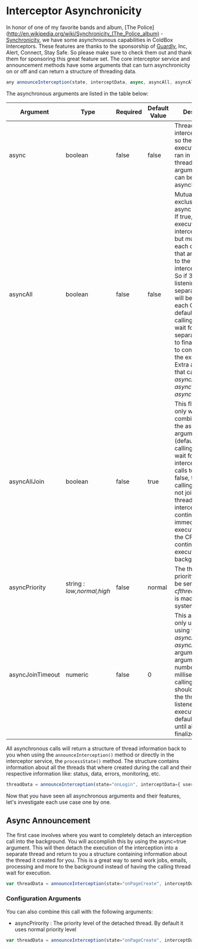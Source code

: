 # Interceptor Asynchronicity

In honor of one of my favorite bands and album, [The Police](http://en.wikipedia.org/wiki/Synchronicity_(The_Police_album) - [Synchronicity](http://www.youtube.com/watch?v=CMBufJmTTSA), we have some asynchrounous capabilities in ColdBox Interceptors. These features are thanks to the sponsorship of [Guardly](https://www.guardly.com/), Inc, Alert, Connect, Stay Safe. So please make sure to check them out and thank them for sponsoring this great feature set. The core interceptor service and announcement methods have some arguments that can turn asynchronicity on or off and can return a structure of threading data.

```js
any announceInterception(state, interceptData, async, asyncAll, asyncAllJoin, asyncJoinTimeout, asyncPriority);
```

The asynchronous arguments are listed in the table below:

|Argument|Type|Required|Default Value|Description|
|--|--|--|--|--|
|async|boolean|false|false|Threads the interception call so the entire execution chain is ran in a separate thread. Extra arguments that can be used: asyncPriority.|
|asyncAll |boolean |false|false|Mutually exclusive with the async argument. If true, this will execute the interception point but multi-thread each of the CFCs that are listening to the interception point. So if 3 CFCs are listening, then 3 separate threads will be created for each CFC call. By default, the calling thread will wait for all 3 separate threads to finalize in order to continue with the execution. Extra arguments that can be used: *asyncAllJoin*, *asyncTimeout*, *asyncPriority*.|
|asyncAllJoin |boolean |false|true|This flag is used only when combined with the asyncAll argument. If true (default), the calling thread will wait for all intercepted CFC calls to execute. If false, then the calling thread will not join the multi-threaded interception and continue immediate execution while the CFC's continue to execute in the background.|
|asyncPriority |string : *low,normal,high* |false|normal|The thread priority that will be sent to each *cfthread* call that is made by the system.|
|asyncJoinTimeout |numeric|false|0|This argument is only used when using the *asyncAll* and *asyncAllJoin=true* arguments. This argument is the number of milliseconds the calling thread should wait for all the threaded CFC listeners to execute. By default it waits until all threads finalize. |

All asynchronous calls will return a structure of thread information back to you when using the `announceInterception()` method or directly in the interceptor service, the `processState()` method. The structure contains information about all the threads that where created during the call and their respective information like: status, data, errors, monitoring, etc.


```js
threadData = announceInterception(state="onLogin", interceptData={ user=user }, asyncAll=true);
```

Now that you have seen all asynchronous arguments and their features, let's investigate each use case one by one.

## Async Announcement

The first case involves where you want to completely detach an interception call into the background. You will accomplish this by using the async=true argument. This will then detach the execution of the interception into a separate thread and return to you a structure containing information about the thread it created for you. This is a great way to send work jobs, emails, processing and more to the background instead of having the calling thread wait for execution.

```js
var threadData = announceInterception(state="onPageCreate", interceptData={}, async=true);
```

### Configuration Arguments

You can also combine this call with the following arguments:
* asyncPrirority : The priority level of the detached thread. By default it uses normal priority level 

```js
var threadData = announceInterception(state="onPageCreate", interceptData={}, async=true, asyncPriority="low");
```
